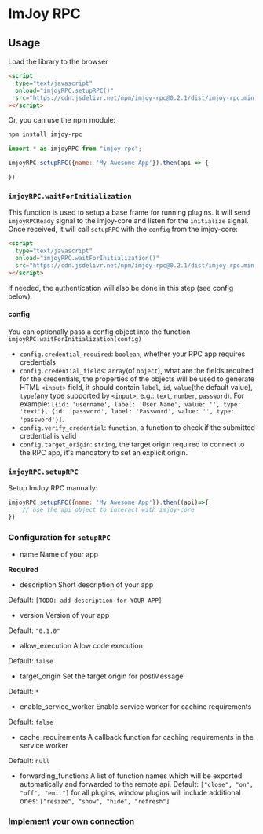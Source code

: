 # ImJoy RPC

## Usage

Load the library to the browser
```html
<script
  type="text/javascript"
  onload="imjoyRPC.setupRPC()"
  src="https://cdn.jsdelivr.net/npm/imjoy-rpc@0.2.1/dist/imjoy-rpc.min.js"
></script>
```

Or, you can use the npm module:
```bash
npm install imjoy-rpc
```

```js
import * as imjoyRPC from "imjoy-rpc";

imjoyRPC.setupRPC({name: 'My Awesome App'}).then(api => {

})

```

### `imjoyRPC.waitForInitialization`

This function is used to setup a base frame for running plugins. 
It will send `imjoyRPCReady` signal to the imjoy-core and listen for the `initialize` signal.
Once received, it will call `setupRPC` with the `config` from the imjoy-core:
```html
<script
  type="text/javascript"
  onload="imjoyRPC.waitForInitialization()"
  src="https://cdn.jsdelivr.net/npm/imjoy-rpc@0.2.1/dist/imjoy-rpc.min.js"
></script>
```

If needed, the authentication will also be done in this step (see config below).

#### config
You can optionally pass a config object into the function `imjoyRPC.waitForInitialization(config)`

 * `config.credential_required`: `boolean`, whether your RPC app requires credentials
 * `config.credential_fields`: `array`(of `object`), what are the fields required for the credentials, the properties of the objects will be used to generate HTML `<input>` field, it should contain `label`, `id`, `value`(the default value), `type`(any type supported by `<input>`, e.g.: `text`, `number`, `password`). For example: `[{id: 'username', label: 'User Name', value: '', type: 'text'}, {id: 'password', label: 'Password', value: '', type: 'password'}]`.
 * `config.verify_credential`: `function`, a function to check if the submitted credential is valid
 * `config.target_origin`: `string`, the target origin required to connect to the RPC app, it's mandatory to set an explicit origin.

### `imjoyRPC.setupRPC`

Setup ImJoy RPC manually:
```js
imjoyRPC.setupRPC({name: 'My Awesome App'}).then((api)=>{
    // use the api object to interact with imjoy-core
})
```

### Configuration for `setupRPC`
 * name 
  Name of your app

  **Required**

 * description
  Short description of your app

  Default: `[TODO: add description for YOUR APP]`

 * version
  Version of your app

  Default: `"0.1.0"`

 * allow_execution 
  Allow code execution

  Default: `false`

 * target_origin
  Set the target origin for postMessage

  Default: `*`
 * enable_service_worker
  Enable service worker for cachine requirements

  Default: `false`

 * cache_requirements
  A callback function for caching requirements in the service worker

  Default: `null`

 * forwarding_functions
  A list of function names which will be exported automatically and forwarded to the remote api.
  Default: `["close", "on", "off", "emit"]` for all plugins, window plugins will include additional ones: `["resize", "show", "hide", "refresh"]`

### Implement your own connection
